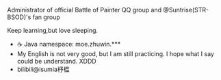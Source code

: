 

Administrator of official Battle of Painter QQ group and @Suntrise(STR-BSOD)'s fan group

Keep learning,but love sleeping.
- ☕ Java namespace: moe.zhuwin.***
- My English is not very good, but I am still practicing. I hope what I say could be understand. XDDD
- bilibili@isumia杼榅
<!---
zhuWin/zhuWin is a ✨ special ✨ repository because its `README.md` (this file) appears on your GitHub profile.
You can click the Preview link to take a look at your changes.
--->
